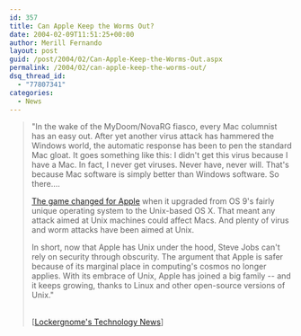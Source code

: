 ```yaml
---
id: 357
title: Can Apple Keep the Worms Out?
date: 2004-02-09T11:51:25+00:00
author: Merill Fernando
layout: post
guid: /post/2004/02/Can-Apple-Keep-the-Worms-Out.aspx
permalink: /2004/02/can-apple-keep-the-worms-out/
dsq_thread_id:
  - "77807341"
categories:
  - News
---
```

<body xmlns="http://www.w3.org/1999/xhtml">
    <div class="Section1">
        <blockquote style='margin-top:5.0pt;margin-bottom:5.0pt'> 
        <p>
            "In the wake of the MyDoom/NovaRG fiasco, every Mac columnist has an easy out. After
            yet another virus attack has hammered the Windows world, the automatic response has
            been to pen the standard Mac gloat. It goes something like this: I didn't get this
            virus because I have a Mac. In fact, I never get viruses. Never have, never will.
            That's because Mac software is simply better than Windows software. So there....
        </p>
        <p>
            <a href="http://www.businessweek.com/technology/content/feb2004/tc2004025_4265_tc056.htm?c=bwinsiderfeb6&amp;n=link13&amp;t=email" title="http://www.businessweek.com/technology/content/feb2004/tc2004025_4265_tc056.htm?c=bwinsiderfeb6&amp;n=link13&amp;t=email">The
            game changed for Apple</a> when it upgraded from OS 9's fairly unique operating system
            to the Unix-based OS X. That meant any attack aimed at Unix machines could affect
            Macs. And plenty of virus and worm attacks have been aimed at Unix.
        </p>
        <p>
            In short, now that Apple has Unix under the hood, Steve Jobs can't rely on security
            through obscurity. The argument that Apple is safer because of its marginal place
            in computing's cosmos no longer applies. With its embrace of Unix, Apple has joined
            a big family -- and it keeps growing, thanks to Linux and other open-source versions
            of Unix."
        </p>
        <p class="MsoNormal">
            <br />
            [<a href="http://channels.lockergnome.com/news/archives/008881.phtml">Lockergnome's
            Technology News</a>]
        </p>
        </blockquote>
    </div>
</body>
